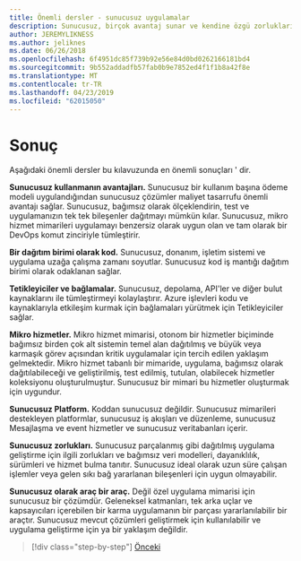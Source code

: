 ```yaml
---
title: Önemli dersler - sunucusuz uygulamalar
description: Sunucusuz, birçok avantaj sunar ve kendine özgü zorlukları vardır. Bu kılavuzu önemli dersler özeti.
author: JEREMYLIKNESS
ms.author: jeliknes
ms.date: 06/26/2018
ms.openlocfilehash: 6f4951dc85f739b92e56e84d0bd0262166181bd4
ms.sourcegitcommit: 9b552addadfb57fab0b9e7852ed4f1f1b8a42f8e
ms.translationtype: MT
ms.contentlocale: tr-TR
ms.lasthandoff: 04/23/2019
ms.locfileid: "62015050"
---
```

# <a name="conclusion"></a>Sonuç

Aşağıdaki önemli dersler bu kılavuzunda en önemli sonuçları ' dir.

**Sunucusuz kullanmanın avantajları.** Sunucusuz bir kullanım başına ödeme modeli uygulandığından sunucusuz çözümler maliyet tasarrufu önemli avantajı sağlar. Sunucusuz, bağımsız olarak ölçeklendirin, test ve uygulamanızın tek tek bileşenler dağıtmayı mümkün kılar. Sunucusuz, mikro hizmet mimarileri uygulamayı benzersiz olarak uygun olan ve tam olarak bir DevOps komut zinciriyle tümleştirir.

**Bir dağıtım birimi olarak kod.** Sunucusuz, donanım, işletim sistemi ve uygulama uzağa çalışma zamanı soyutlar. Sunucusuz kod iş mantığı dağıtım birimi olarak odaklanan sağlar.

**Tetikleyiciler ve bağlamalar.** Sunucusuz, depolama, API'ler ve diğer bulut kaynaklarını ile tümleştirmeyi kolaylaştırır. Azure işlevleri kodu ve kaynaklarıyla etkileşim kurmak için bağlamaları yürütmek için Tetikleyiciler sağlar.

**Mikro hizmetler.** Mikro hizmet mimarisi, otonom bir hizmetler biçiminde bağımsız birden çok alt sistemin temel alan dağıtılmış ve büyük veya karmaşık görev açısından kritik uygulamalar için tercih edilen yaklaşım gelmektedir. Mikro hizmet tabanlı bir mimaride, uygulama, bağımsız olarak dağıtılabileceği ve geliştirilmiş, test edilmiş, tutulan, olabilecek hizmetler koleksiyonu oluşturulmuştur. Sunucusuz bir mimari bu hizmetler oluşturmak için uygundur.

**Sunucusuz Platform.** Koddan sunucusuz değildir. Sunucusuz mimarileri destekleyen platformlar, sunucusuz iş akışları ve düzenleme, sunucusuz Mesajlaşma ve event hizmetler ve sunucusuz veritabanları içerir.

**Sunucusuz zorlukları.** Sunucusuz parçalanmış gibi dağıtılmış uygulama geliştirme için ilgili zorlukları ve bağımsız veri modelleri, dayanıklılık, sürümleri ve hizmet bulma tanıtır. Sunucusuz ideal olarak uzun süre çalışan işlemler veya gelen sıkı bağ yararlanan bileşenleri için uygun olmayabilir.

**Sunucusuz olarak araç bir araç.** Değil özel uygulama mimarisi için sunucusuz bir çözümdür. Geleneksel katmanları, tek arka uçlar ve kapsayıcıları içerebilen bir karma uygulamanın bir parçası yararlanılabilir bir araçtır. Sunucusuz mevcut çözümleri geliştirmek için kullanılabilir ve uygulama geliştirme için ya bir yaklaşım değildir.

>[!div class="step-by-step"]
>[Önceki](serverless-business-scenarios.md)